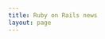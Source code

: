 ```yaml
---
title: Ruby on Rails news
layout: page
---
```


<div id="ContentGemsWidget"></div>

<script>
window.ContentGemsWidgetOptions = {
  feed_id: '4ukOLhIyPjY7VaU8HSSQ',
  hostname: 'http://assets.contentgems.com.s3.amazonaws.com'
}

!function(){function t(){var t=a.createElement("script");t.type="text/javascript",t.async=!0,t.src="http://assets.contentgems.com.s3.amazonaws.com/assets/1.0.0/website-widget.js";var e=a.getElementsByTagName("script")[0];e.parentNode.insertBefore(t,e)}var e=window,a=document;e.attachEvent?e.attachEvent("onload",t):e.addEventListener("load",t,!1)}();
</script>
